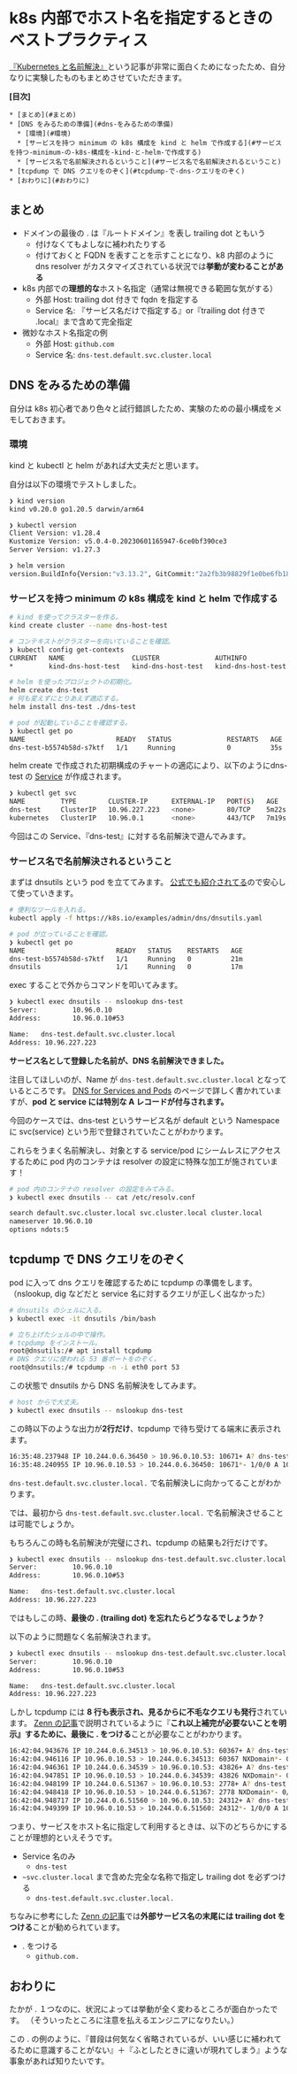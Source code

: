 # k8s 内部でホスト名を指定するときのベストプラクティス

[『Kubernetes と名前解決』](https://zenn.dev/toversus/articles/d9faba80f68ea2)という記事が非常に面白くためになったため、自分なりに実験したものもまとめさせていただきます。

**[目次]**

```
* [まとめ](#まとめ)
* [DNS をみるための準備](#dns-をみるための準備)
  * [環境](#環境)
  * [サービスを持つ minimum の k8s 構成を kind と helm で作成する](#サービスを持つ-minimum-の-k8s-構成を-kind-と-helm-で作成する)
  * [サービス名で名前解決されるということ](#サービス名で名前解決されるということ)
* [tcpdump で DNS クエリをのぞく](#tcpdump-で-dns-クエリをのぞく)
* [おわりに](#おわりに)
```

## まとめ

- ドメインの最後の . は『ルートドメイン』を表し trailing dot ともいう
  - 付けなくてもよしなに補われたりする
  - 付けておくと FQDN を表すことを示すことになり、k8 内部のように dns resolver がカスタマイズされている状況では**挙動が変わることがある**
- k8s 内部での**理想的な**ホスト名指定（通常は無視できる範囲な気がする）
  - 外部 Host: trailing dot 付きで fqdn を指定する
  - Service 名: 『サービス名だけで指定する』or『trailing dot 付きで .local』まで含めて完全指定
- 微妙なホスト名指定の例
  - 外部 Host: `github.com`
  - Service 名: `dns-test.default.svc.cluster.local`

## DNS をみるための準備

自分は k8s 初心者であり色々と試行錯誤したため、実験のための最小構成をメモしておきます。

### 環境

kind と kubectl と helm があれば大丈夫だと思います。

自分は以下の環境でテストしました。

``` sh
❯ kind version
kind v0.20.0 go1.20.5 darwin/arm64

❯ kubectl version
Client Version: v1.28.4
Kustomize Version: v5.0.4-0.20230601165947-6ce0bf390ce3
Server Version: v1.27.3

❯ helm version
version.BuildInfo{Version:"v3.13.2", GitCommit:"2a2fb3b98829f1e0be6fb18af2f6599e0f4e8243", GitTreeState:"clean", GoVersion:"go1.21.4"}
```

### サービスを持つ minimum の k8s 構成を kind と helm で作成する

``` sh
# kind を使ってクラスターを作る。
kind create cluster --name dns-host-test

# コンテキストがクラスターを向いていることを確認。
❯ kubectl config get-contexts
CURRENT   NAME                 CLUSTER              AUTHINFO             NAMESPACE
*         kind-dns-host-test   kind-dns-host-test   kind-dns-host-test 

# helm を使ったプロジェクトの初期化。
helm create dns-test
# 何も変えずにとりあえず適応する。
helm install dns-test ./dns-test

# pod が起動していることを確認する。
❯ kubectl get po
NAME                       READY   STATUS              RESTARTS   AGE
dns-test-b5574b58d-s7ktf   1/1     Running             0          35s
```

helm create で作成された初期構成のチャートの適応により、以下のようにdns-test の [Service](https://kubernetes.io/ja/docs/concepts/services-networking/service/) が作成されます。

``` sh
❯ kubectl get svc
NAME         TYPE        CLUSTER-IP      EXTERNAL-IP   PORT(S)   AGE
dns-test     ClusterIP   10.96.227.223   <none>        80/TCP    5m22s
kubernetes   ClusterIP   10.96.0.1       <none>        443/TCP   7m19s
```

今回はこの Service、『dns-test』に対する名前解決で遊んでみます。

### サービス名で名前解決されるということ

まずは dnsutils という pod を立ててみます。
[公式でも紹介されてる](https://kubernetes.io/docs/tasks/administer-cluster/dns-debugging-resolution/)ので安心して使っていきます。

``` sh
# 便利なツールを入れる。
kubectl apply -f https://k8s.io/examples/admin/dns/dnsutils.yaml

# pod が立っていることを確認。
❯ kubectl get po
NAME                       READY   STATUS    RESTARTS   AGE
dns-test-b5574b58d-s7ktf   1/1     Running   0          21m
dnsutils                   1/1     Running   0          17m
```

exec することで外からコマンドを叩いてみます。

``` sh
❯ kubectl exec dnsutils -- nslookup dns-test
Server:         10.96.0.10
Address:        10.96.0.10#53

Name:   dns-test.default.svc.cluster.local
Address: 10.96.227.223
```

**サービス名として登録した名前が、DNS 名前解決できました。**

注目してほしいのが、Name が `dns-test.default.svc.cluster.local` となっているところです。
[DNS for Services and Pods](https://kubernetes.io/docs/concepts/services-networking/dns-pod-service/) のページで詳しく書かれていますが、**pod と service には特別な A レコードが付与されます。**

今回のケースでは、dns-test というサービス名が default という Namespace に svc(service) という形で登録されていたことがわかります。

これらをうまく名前解決し、対象とする service/pod にシームレスにアクセスするために pod 内のコンテナは resolver の設定に特殊な加工が施されています！

``` sh
# pod 内のコンテナの resolver の設定をみてみる。
❯ kubectl exec dnsutils -- cat /etc/resolv.conf

search default.svc.cluster.local svc.cluster.local cluster.local
nameserver 10.96.0.10
options ndots:5
```

## tcpdump で DNS クエリをのぞく

pod に入って dns クエリを確認するために tcpdump の準備をします。
（nslookup, dig などだと service 名に対するクエリが正しく出なかった）

``` sh
# dnsutils のシェルに入る。
❯ kubectl exec -it dnsutils /bin/bash

# 立ち上げたシェルの中で操作。
# tcpdump をインストール。
root@dnsutils:/# apt install tcpdump
# DNS クエリに使われる 53 番ポートをのぞく。
root@dnsutils:/# tcpdump -n -i eth0 port 53
```

この状態で dnsutils から DNS 名前解決をしてみます。

``` sh
# host からで大丈夫。
❯ kubectl exec dnsutils -- nslookup dns-test
```

この時以下のような出力が**2行だけ**、tcpdump で待ち受けてる端末に表示されます。

``` sh
16:35:48.237948 IP 10.244.0.6.36450 > 10.96.0.10.53: 10671+ A? dns-test.default.svc.cluster.local. (52)
16:35:48.240955 IP 10.96.0.10.53 > 10.244.0.6.36450: 10671*- 1/0/0 A 10.96.227.223 (102)
```

`dns-test.default.svc.cluster.local.` で名前解決しに向かってることがわかります。

では、最初から `dns-test.default.svc.cluster.local.` で名前解決させることは可能でしょうか。

もちろんこの時も名前解決が完璧にされ、tcpdump の結果も2行だけです。

``` sh
❯ kubectl exec dnsutils -- nslookup dns-test.default.svc.cluster.local.
Server:         10.96.0.10
Address:        10.96.0.10#53

Name:   dns-test.default.svc.cluster.local
Address: 10.96.227.223
```

ではもしこの時、**最後の . (trailing dot) を忘れたらどうなるでしょうか？**

以下のように問題なく名前解決されます。

``` sh
❯ kubectl exec dnsutils -- nslookup dns-test.default.svc.cluster.local
Server:         10.96.0.10
Address:        10.96.0.10#53

Name:   dns-test.default.svc.cluster.local
Address: 10.96.227.223
```

しかし tcpdump には **8 行も表示され、見るからに不毛なクエリも発行**されています。
[Zenn の記事](https://zenn.dev/toversus/articles/d9faba80f68ea2)で説明されているように『**これ以上補完が必要ないことを明示』するために、最後に . をつける**ことが必要なことがわかります。

``` sh
16:42:04.943676 IP 10.244.0.6.34513 > 10.96.0.10.53: 60367+ A? dns-test.default.svc.cluster.local.default.svc.cluster.local. (78)
16:42:04.946116 IP 10.96.0.10.53 > 10.244.0.6.34513: 60367 NXDomain*- 0/1/0 (171)
16:42:04.946361 IP 10.244.0.6.34539 > 10.96.0.10.53: 43826+ A? dns-test.default.svc.cluster.local.svc.cluster.local. (70)
16:42:04.947851 IP 10.96.0.10.53 > 10.244.0.6.34539: 43826 NXDomain*- 0/1/0 (163)
16:42:04.948199 IP 10.244.0.6.51367 > 10.96.0.10.53: 2778+ A? dns-test.default.svc.cluster.local.cluster.local. (66)
16:42:04.948418 IP 10.96.0.10.53 > 10.244.0.6.51367: 2778 NXDomain*- 0/1/0 (159)
16:42:04.948717 IP 10.244.0.6.51560 > 10.96.0.10.53: 24312+ A? dns-test.default.svc.cluster.local. (52)
16:42:04.949399 IP 10.96.0.10.53 > 10.244.0.6.51560: 24312*- 1/0/0 A 10.96.227.223 (102)
```

つまり、サービスをホスト名に指定して利用するときは、以下のどちらかにすることが理想的といえそうです。

- Service 名のみ
  - `dns-test`
- `~svc.cluster.local` まで含めた完全な名称で指定し trailing dot を必ずつける
  - `dns-test.default.svc.cluster.local.`

ちなみに参考にした [Zenn の記事](https://zenn.dev/toversus/articles/d9faba80f68ea2)では**外部サービス名の末尾には trailing dot をつける**ことが勧められています。

- . をつける
  - `github.com.`

## おわりに

たかが . １つなのに、状況によっては挙動が全く変わるところが面白かったです。
（そういったところに注意を払えるエンジニアになりたい。）

この . の例のように、『普段は何気なく省略されているが、いい感じに補われてるために意識することがない』＋『ふとしたときに違いが現れてしまう』ような事象があれば知りたいです。
